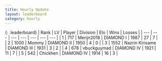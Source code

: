 ```yaml
---
title: Hourly Update
layout: leaderboard
category: hourly
---
```


{: .leaderboard}
| Rank | LV | Player | Division | Elo | Wins | Losses |
| --- | --- | --- | --- | --- | --- | --- |
| <span data-change="1">1</span> | 717 | <span title="ID: 489101">Merijn2018</span> | DIAMOND I | <span data-change="37">1987</span> | <span data-change="4">27</span> | <span data-change="0">7</span> |
| <span data-change="-1">2</span> | 1000 | <span title="ID: 163201">Mommy</span> | DIAMOND II | <span data-change="0">1950</span> | <span data-change="0">4</span> | <span data-change="0">0</span> |
| <span data-change="0">3</span> | 1552 | <span title="ID: 315148">Nazrin Kirisame</span> | DIAMOND III | <span data-change="0">1931</span> | <span data-change="0">3</span> | <span data-change="0">2</span> |
| <span data-change="0">4</span> | 678 | <span title="ID: 418052">vbuckguymad</span> | DIAMOND IV | <span data-change="0">1921</span> | <span data-change="0">11</span> | <span data-change="0">7</span> |
| <span data-change="0">5</span> | 542 | <span title="ID: 42503">Chickhen</span> | DIAMOND IV | <span data-change="0">1914</span> | <span data-change="0">16</span> | <span data-change="0">3</span> |